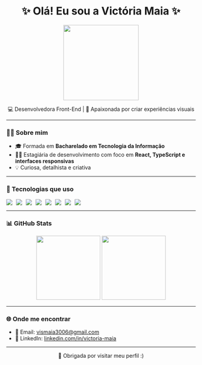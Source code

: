 <h1 align="center">✨ Olá! Eu sou a Victória Maia ✨</h1>

<p align="center">
  <img src="https://media4.giphy.com/media/v1.Y2lkPTc5MGI3NjExMnJhMmRqczE0MnNjdzNrMDl0emhnYzJ4Z3M1emhyNHl6aW0wdXo1diZlcD12MV9pbnRlcm5hbF9naWZfYnlfaWQmY3Q9Zw/heIX5HfWgEYlW/giphy.gif" width="200"/>
</p>

<p align="center">
  💻 Desenvolvedora Front-End | 💐 Apaixonada por criar experiências visuais
</p>

---

### 👩‍💻 Sobre mim

- 🎓 Formada em **Bacharelado em Tecnologia da Informação**
- 👩‍💻 Estagiária de desenvolvimento com foco em **React, TypeScript e interfaces responsivas**
- 💡 Curiosa, detalhista e criativa

---

### 🚀 Tecnologias que uso

<div style="display: flex; gap: 10px;">
    <img src="https://img.shields.io/badge/HTML5-E34F26?style=for-the-badge&logo=html5&logoColor=white" />
    <img src="https://img.shields.io/badge/CSS3-1572B6?style=for-the-badge&logo=css3&logoColor=white" />
    <img src="https://img.shields.io/badge/JavaScript-323330?style=for-the-badge&logo=javascript&logoColor=F7DF1E" />
    <img src="https://img.shields.io/badge/TypeScript-007ACC?style=for-the-badge&logo=typescript&logoColor=white" />
    <img src="https://img.shields.io/badge/React-20232A?style=for-the-badge&logo=react&logoColor=61DAFB" />
    <img src="https://img.shields.io/badge/Git-F05032?style=for-the-badge&logo=git&logoColor=white">
    <img src="https://img.shields.io/badge/Markdown-000000?style=for-the-badge&logo=markdown&logoColor=white" />
    <img src="https://img.shields.io/badge/GitHub-100000?style=for-the-badge&logo=github&logoColor=white" />
</div>

---

### 📊 GitHub Stats

<div align="center">
  <img height="170em" src="https://github-readme-stats.vercel.app/api?username=maiaavi&show_icons=true&theme=radical" />
  <img height="170em" src="https://github-readme-stats.vercel.app/api/top-langs/?username=maiaavi&layout=compact&theme=radical" />
</div>

---

### 🌐 Onde me encontrar

- 💌 Email: [vismaia3006@gmail.com](mailto:vismaia3006@gmail.com)
- 💼 LinkedIn: [linkedin.com/in/victoria-maia](https://www.linkedin.com/in/victoria-maia)

---

<p align="center">
  🌹 Obrigada por visitar meu perfil :)
</p>
